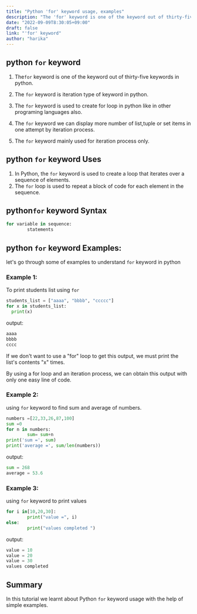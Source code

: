 ```yaml
---
title: "Python 'for' keyword usage, examples" 
description: "The 'for' keyword is one of the keyword out of thirty-five keywords in python"
date: "2022-09-09T8:30:05+09:00"
draft: false
link: "'for' keyword"
author: "harika"
---
```



## python `for` keyword 

1. The`for` keyword is one of the keyword out of thirty-five keywords in python.

2. The `for` keyword is iteration type of keyword in python.

3. The `for` keyword is used to create for loop in python like in other programing languages also.

4. The `for` keyword we can display more number of list,tuple or set items in one attempt by iteration process.

5. The `for` keyword mainly used for iteration process only.

## python `for` keyword Uses

1. In Python, the `for` keyword is used to create a loop that iterates over a sequence of elements. 
2. The `for` loop is used to repeat a block of code for each element in the sequence.

## python`for` keyword Syntax 

```python
for variable in sequence:
        statements
```
## python `for` keyword Examples:

let's go through some of examples to understand `for` keyword in python

### Example 1:
To print students list using `for`

```python
students_list = ["aaaa", "bbbb", "ccccc"]
for x in students_list:
  print(x) 
```
output:

```python
aaaa
bbbb
cccc
```
If we don't want to use a "for" loop to get this output, we must print the list's contents "x" times. 

By using a for loop and an iteration process, we can obtain this output with only one easy line of code. 

### Example 2:
using `for` keyword to find sum and average of numbers.

```python
numbers =[22,33,26,87,100]
sum =0
for n in numbers:
        sum= sum+n
print('sum =', sum)
print('average =', sum/len(numbers))
```
output:

```python
sum = 268
average = 53.6
```

### Example 3:
using `for` keyword to print values

```python
for i in[10,20,30]:
        print("value =", i)
else:
        print("values completed ")
```
output:

```python
value = 10
value = 20
value = 30
values completed
```
## Summary
In this tutorial we learnt about Python `for` keyword usage with the help of simple examples.

